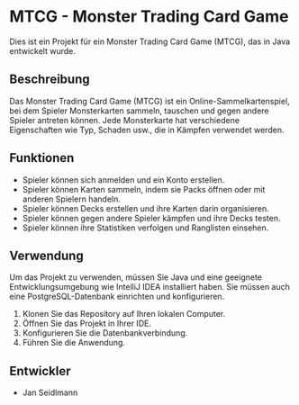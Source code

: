 # MTCG - Monster Trading Card Game

Dies ist ein Projekt für ein Monster Trading Card Game (MTCG), das in Java entwickelt wurde.

## Beschreibung

Das Monster Trading Card Game (MTCG) ist ein Online-Sammelkartenspiel, bei dem Spieler Monsterkarten sammeln, tauschen und gegen andere Spieler antreten können. Jede Monsterkarte hat verschiedene Eigenschaften wie Typ, Schaden usw., die in Kämpfen verwendet werden.

## Funktionen

- Spieler können sich anmelden und ein Konto erstellen.
- Spieler können Karten sammeln, indem sie Packs öffnen oder mit anderen Spielern handeln.
- Spieler können Decks erstellen und ihre Karten darin organisieren.
- Spieler können gegen andere Spieler kämpfen und ihre Decks testen.
- Spieler können ihre Statistiken verfolgen und Ranglisten einsehen.

## Verwendung

Um das Projekt zu verwenden, müssen Sie Java und eine geeignete Entwicklungsumgebung wie IntelliJ IDEA installiert haben. Sie müssen auch eine PostgreSQL-Datenbank einrichten und konfigurieren.

1. Klonen Sie das Repository auf Ihren lokalen Computer.
2. Öffnen Sie das Projekt in Ihrer IDE.
3. Konfigurieren Sie die Datenbankverbindung.
4. Führen Sie die Anwendung.

## Entwickler

- Jan Seidlmann
